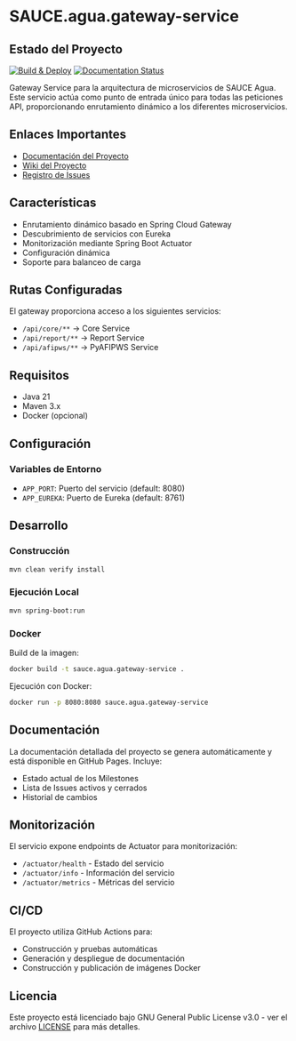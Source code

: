 # SAUCE.agua.gateway-service

## Estado del Proyecto

[![Build & Deploy](https://github.com/SAUCE-services/SAUCE.agua.gateway-service/actions/workflows/maven.yml/badge.svg)](https://github.com/SAUCE-services/SAUCE.agua.gateway-service/actions/workflows/maven.yml)
[![Documentation Status](https://github.com/SAUCE-services/SAUCE.agua.gateway-service/actions/workflows/pages.yml/badge.svg)](https://github.com/SAUCE-services/SAUCE.agua.gateway-service/actions/workflows/pages.yml)

Gateway Service para la arquitectura de microservicios de SAUCE Agua. Este servicio actúa como punto de entrada único para todas las peticiones API, proporcionando enrutamiento dinámico a los diferentes microservicios.

## Enlaces Importantes

- [Documentación del Proyecto](https://sauce-services.github.io/SAUCE.agua.gateway-service)
- [Wiki del Proyecto](https://github.com/SAUCE-services/SAUCE.agua.gateway-service/wiki)
- [Registro de Issues](https://github.com/SAUCE-services/SAUCE.agua.gateway-service/issues)

## Características

- Enrutamiento dinámico basado en Spring Cloud Gateway
- Descubrimiento de servicios con Eureka
- Monitorización mediante Spring Boot Actuator
- Configuración dinámica
- Soporte para balanceo de carga

## Rutas Configuradas

El gateway proporciona acceso a los siguientes servicios:

- `/api/core/**` → Core Service
- `/api/report/**` → Report Service
- `/api/afipws/**` → PyAFIPWS Service

## Requisitos

- Java 21
- Maven 3.x
- Docker (opcional)

## Configuración

### Variables de Entorno

- `APP_PORT`: Puerto del servicio (default: 8080)
- `APP_EUREKA`: Puerto de Eureka (default: 8761)

## Desarrollo

### Construcción

```bash
mvn clean verify install
```

### Ejecución Local

```bash
mvn spring-boot:run
```

### Docker

Build de la imagen:
```bash
docker build -t sauce.agua.gateway-service .
```

Ejecución con Docker:
```bash
docker run -p 8080:8080 sauce.agua.gateway-service
```

## Documentación

La documentación detallada del proyecto se genera automáticamente y está disponible en GitHub Pages. Incluye:
- Estado actual de los Milestones
- Lista de Issues activos y cerrados
- Historial de cambios

## Monitorización

El servicio expone endpoints de Actuator para monitorización:

- `/actuator/health` - Estado del servicio
- `/actuator/info` - Información del servicio
- `/actuator/metrics` - Métricas del servicio

## CI/CD

El proyecto utiliza GitHub Actions para:
- Construcción y pruebas automáticas
- Generación y despliegue de documentación
- Construcción y publicación de imágenes Docker

## Licencia

Este proyecto está licenciado bajo GNU General Public License v3.0 - ver el archivo [LICENSE](LICENSE) para más detalles.
